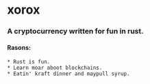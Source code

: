 # xorox

### A cryptocurrency written for fun in rust. 

#### Rasons:
    * Rust is fun.
    * Learn moar aboot blockchains.
    * Eatin' kraft dinner and maypull syrup. 

